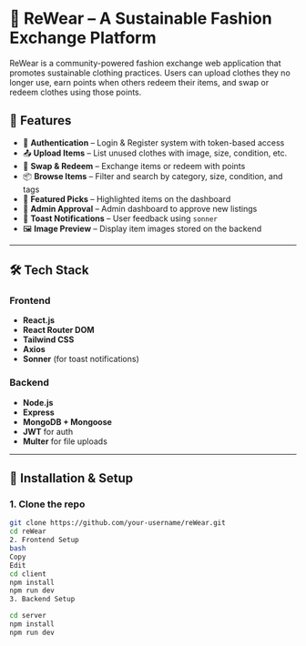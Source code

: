 # 👕 ReWear – A Sustainable Fashion Exchange Platform

ReWear is a community-powered fashion exchange web application that promotes sustainable clothing practices. Users can upload clothes they no longer use, earn points when others redeem their items, and swap or redeem clothes using those points.

## 🚀 Features

- 🔐 **Authentication** – Login & Register system with token-based access
- 📤 **Upload Items** – List unused clothes with image, size, condition, etc.
- 🔁 **Swap & Redeem** – Exchange items or redeem with points
- 📦 **Browse Items** – Filter and search by category, size, condition, and tags
- 🌟 **Featured Picks** – Highlighted items on the dashboard
- 📃 **Admin Approval** – Admin dashboard to approve new listings
- 💬 **Toast Notifications** – User feedback using `sonner`
- 🖼️ **Image Preview** – Display item images stored on the backend

---

## 🛠️ Tech Stack

### Frontend
- **React.js**
- **React Router DOM**
- **Tailwind CSS**
- **Axios**
- **Sonner** (for toast notifications)

### Backend
- **Node.js**
- **Express**
- **MongoDB + Mongoose**
- **JWT** for auth
- **Multer** for file uploads

---

## 🔧 Installation & Setup

### 1. Clone the repo

```bash
git clone https://github.com/your-username/reWear.git
cd reWear
2. Frontend Setup
bash
Copy
Edit
cd client
npm install
npm run dev
3. Backend Setup

cd server
npm install
npm run dev
